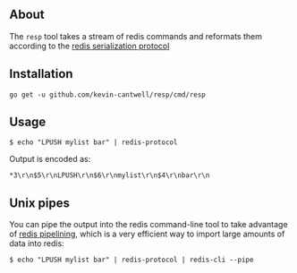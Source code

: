 ## About

The `resp` tool takes a stream of redis commands and reformats them according to the [redis serialization protocol](http://redis.io/topics/protocol)

## Installation

`go get -u github.com/kevin-cantwell/resp/cmd/resp`

## Usage

`$ echo "LPUSH mylist bar" | redis-protocol`

Output is encoded as:

```
*3\r\n$5\r\nLPUSH\r\n$6\r\nmylist\r\n$4\r\nbar\r\n
```

## Unix pipes

You can pipe the output into the redis command-line tool to take advantage of [redis pipelining](http://redis.io/topics/pipelining), which is a very efficient way to import large amounts of data into redis:

`$ echo "LPUSH mylist bar" | redis-protocol | redis-cli --pipe`